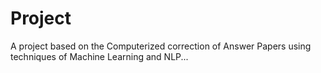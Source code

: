# Project
A project based on the Computerized correction of Answer Papers using techniques of Machine Learning and NLP...
